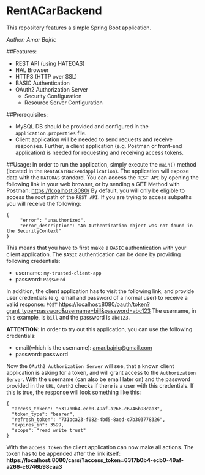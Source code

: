 # __RentACarBackend__
This repository features a simple Spring Boot application.

_Author: Amar Bajric_

##Features:
* REST API (using HATEOAS)
* HAL Browser
* HTTPS (HTTP over SSL)
* BASIC Authentication
* OAuth2 Authorization Server
    * Security Configuration
    * Resource Server Configuration


##Prerequisites:
* MySQL DB should be provided and configured in the `application.properties` file.
* Client application will be needed to send requests and receive responses. Further, a client application
 (e.g. Postman or front-end application) is needed for requesting and receiving access tokens.


##Usage:
In order to run the application, simply execute the `main()` method (located in the `RentACarBackendApplication`).
The application will expose data with the `HATEOAS` standard. You can access the `REST API` by opening the following link
in your web browser, or by sending a GET Method with Postman: [https://lcoalhost:8080/](https://lcoalhost:8080/)
By default, you will only be eligible to access the root path of the `REST API`. If you are trying to access subpaths
you will receive the following:

```
{
     "error": "unauthorized",
     "error_description": "An Authentication object was not found in the SecurityContext"
}
```

This means that you have to first make a `BASIC` authentication with your client application.
The `BASIC` authentication can be done by providing following credentials:
* username: `my-trusted-client-app`
* password: `Pa$$w0rd`

In addition, the client application has to visit the following link, and provide user credentials (e.g. email and password of a normal user)
to receive a valid response: `POST` [https://localhost:8080/oauth/token?grant_type=password&username=bill&password=abc123](https://localhost:8080/oauth/token?grant_type=password&username=bill&password=abc123)
The username, in this example, is `bill` and the password is `abc123`.

__ATTENTION__:
In order to try out this application, you can use the following credentials:
* email(which is the username): amar.bajric@gmail.com
* password: password

Now the `OAuth2 Authorization Server` will see, that a known client application is asking for a token, and will grant access to the `Authorization Server`.
With the username (can also be email later on) and the password provided in the `URL`, `OAuth2` checks if there is a user with this credentials. If this is true, the
response will look something like this:

```
{
  "access_token": "6317b0b4-ecb0-49af-a266-c6746b98caa3",
  "token_type": "bearer",
  "refresh_token": "731bca23-f082-4bd5-8aed-c7b303778326",
  "expires_in": 3599,
  "scope": "read write trust"
}
```

With the `access_token` the client application can now make all actions.
The token has to be appended after the link itself:
__https://localhost:8080/cars/?access_token=6317b0b4-ecb0-49af-a266-c6746b98caa3__